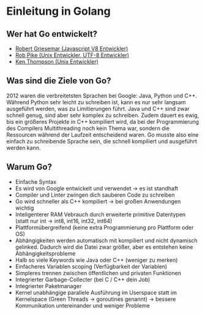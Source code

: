 # Einleitung in Golang


## Wer hat Go entwickelt?
- [Robert Griesemar (Javascript V8 Entwickler)](https://en.wikipedia.org/wiki/Robert_Griesemer)
- [Rob Pike (Unix Entwickler, UTF-8 Entwickler)](https://de.wikipedia.org/wiki/Rob_Pike)
- [Ken Thompson (Unix Entwickler)](https://de.wikipedia.org/wiki/Ken_Thompson)

## Was sind die Ziele von Go?

2012 waren die verbreitetsten Sprachen bei Google: Java, Python und C++. Während Python sehr leicht zu schreiben ist, kann es nur sehr langsam ausgeführt werden, was zu Limitierungen führt. Java und C++ sind zwar schnell genug, sind aber sehr komplex zu schreiben. Zudem dauert es ewig, bis ein größeres Projekte in C++ kompiliert wird, da bei der Programmierung des Compilers Multithreading noch kein Thema war, sondern die Ressourcen während der Laufzeit entscheidend waren. Go musste also eine einfach zu schreibende Sprache sein, die schnell kompiliert und ausgeführt werden kann.

## Warum Go?
- Einfache Syntax
- Es wird von Google entwickelt und verwendet → es ist standhaft
- Compiler und Linter zwingen dich sauberen Code zu schreiben
- Go wird schneller als C++ kompiliert → bei großen Anwendungen wichtig
- Inteligenterer RAM Vebrauch durch erweiterte primitive Datentypen (statt nur int → int8, int16, int32, int64)
- Plattformübergreifend (keine extra Programmierung pro Plattform oder OS)
- Abhängigkeiten werden automatisch mit kompiliert und nicht dynamisch gelinked. Dadurch wird die Datei zwar größer, aber es entstehen keine Abhängigkeitsprobleme
- Halb so viele Keywords wie Java oder C++ (weniger zu merken)
- Einfacheres Variablen scoping (Verfügbarkeit der Variablen)
- Simpleres trennen zwischen öffentlichen und privaten Funktionen
- Integrierter Garbage-Collecter (bei C / C++ dein Job)
- Integrierter Paketmanager
- Kernel unabhängige parallele Ausführung im Userspace statt im Kernelspace (Green Threads → goroutines genannt)
  → bessere Kommunikation untereinander und weniger Probleme
